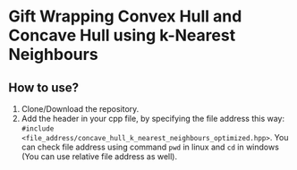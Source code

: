 # Gift Wrapping Convex Hull and Concave Hull using k-Nearest Neighbours

## How to use?
1. Clone/Download the repository.
2. Add the header in your cpp file, by specifying the file address this way: `#include <file_address/concave_hull_k_nearest_neighbours_optimized.hpp>`. You can check file address using command `pwd` in linux and `cd` in windows (You can use relative file address as well).
